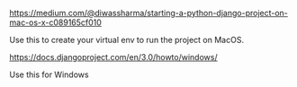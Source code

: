 https://medium.com/@diwassharma/starting-a-python-django-project-on-mac-os-x-c089165cf010

Use this to create your virtual env to run the project on MacOS.

https://docs.djangoproject.com/en/3.0/howto/windows/

Use this for Windows
